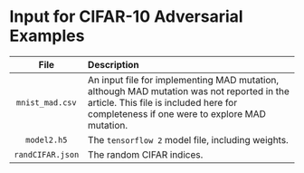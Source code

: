 # Input for CIFAR-10 Adversarial Examples

| File | Description |
|:-----------------:|:------------------------------------------------------------------------------------------------- |
| <code>mnist_mad.csv</code> | An input file for implementing MAD mutation, although MAD mutation was not reported in the article.  This file is included here for completeness if one were to explore MAD mutation. |
| <code>model2.h5</code> | The <code>tensorflow 2</code> model file, including weights. |
| <code>randCIFAR.json</code> | The random CIFAR indices. |
